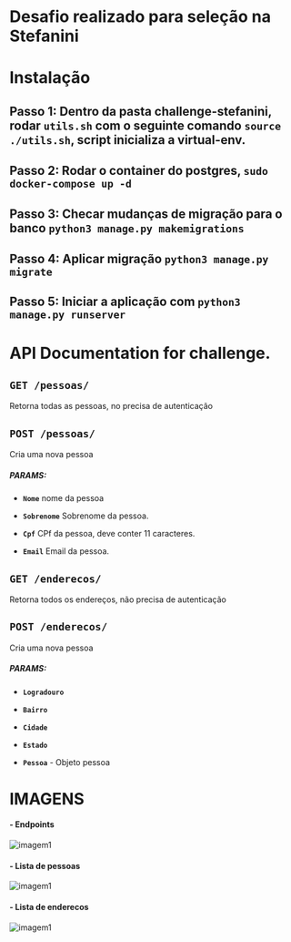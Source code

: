 # Desafio realizado para seleção na Stefanini

# Instalação
## Passo 1: Dentro da pasta challenge-stefanini, rodar `utils.sh` com o seguinte comando `source ./utils.sh`, script inicializa a virtual-env. 

## Passo 2: Rodar o container do postgres, `sudo docker-compose up -d`

## Passo 3: Checar mudanças de migração para o banco `python3 manage.py makemigrations`

## Passo 4: Aplicar migração `python3 manage.py migrate`

## Passo 5: Iniciar a aplicação com `python3 manage.py runserver`


# API Documentation for challenge.

## `GET /pessoas/`

Retorna todas as pessoas, no precisa de autenticação

## `POST /pessoas/`

Cria uma nova pessoa

##### PARAMS:

*  **`Nome`** nome da pessoa

*  **`Sobrenome`** Sobrenome da pessoa.

*  **`Cpf`** CPf da pessoa, deve conter 11 caracteres.

*  **`Email`** Email da pessoa.


## `GET /enderecos/`

Retorna todos os endereços, não precisa de autenticação

## `POST /enderecos/`

Cria uma nova pessoa

##### PARAMS:

*  **`Logradouro`** 

*  **`Bairro`** 

*  **`Cidade`** 

*  **`Estado`** 

* **`Pessoa`** - Objeto pessoa


# IMAGENS

#### - Endpoints

![imagem1](https://i.ibb.co/VQ0RXQ1/image.png)

#### - Lista de pessoas

![imagem1](https://i.ibb.co/PT4scnj/image-1.png)


#### - Lista de enderecos

![imagem1](https://i.ibb.co/xJtpQSw/image-2.png)
